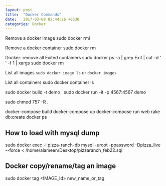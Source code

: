 ```yaml
---
layout: post
title:  "Docker Commands"
date:   2017-03-08 02:44:26 +0530
categories: Docker
---
```

Remove a docker image
sudo docker rmi  <IMAGE ID>

Remove a docker container
sudo docker rm <ID>

Docker: remove all Exited containers
sudo docker ps -a | grep Exit | cut -d ' ' -f 1 | xargs sudo docker rm

List all images
`sudo docker image ls` or `docker images`

List all containers
sudo docker container ls

sudo docker build -t demo .
sudo docker run -it -p 4567:4567 demo

sudo chmod 757 -R .

docker-compose build
docker-compose up
docker-compose run web rake db:create
docker ps

## How to load with mysql dump
sudo docker exec -i pizza-ranch-db mysql -uroot -ppassword -Dpizza_live --force < /home/alameen/Desktop/pizzaranch_feb22.sql

## Docker copy/rename/tag an image
sudo docker tag <IMAGE_Id> new_name_or_tag
